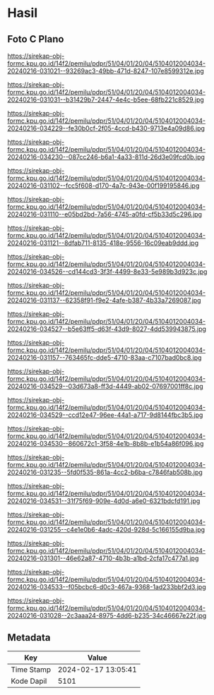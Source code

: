 # Hasil

## Foto C Plano

https://sirekap-obj-formc.kpu.go.id/14f2/pemilu/pdpr/51/04/01/20/04/5104012004034-20240216-031021--93269ac3-49bb-471d-8247-107e8599312e.jpg

https://sirekap-obj-formc.kpu.go.id/14f2/pemilu/pdpr/51/04/01/20/04/5104012004034-20240216-031031--b31429b7-2447-4e4c-b5ee-68fb221c8529.jpg

https://sirekap-obj-formc.kpu.go.id/14f2/pemilu/pdpr/51/04/01/20/04/5104012004034-20240216-034229--fe30b0cf-2f05-4ccd-b430-9713e4a09d86.jpg

https://sirekap-obj-formc.kpu.go.id/14f2/pemilu/pdpr/51/04/01/20/04/5104012004034-20240216-034230--087cc246-b6a1-4a33-811d-26d3e09fcd0b.jpg

https://sirekap-obj-formc.kpu.go.id/14f2/pemilu/pdpr/51/04/01/20/04/5104012004034-20240216-031102--fcc5f608-d170-4a7c-943e-00f199195846.jpg

https://sirekap-obj-formc.kpu.go.id/14f2/pemilu/pdpr/51/04/01/20/04/5104012004034-20240216-031110--e05bd2bd-7a56-4745-a0fd-cf5b33d5c296.jpg

https://sirekap-obj-formc.kpu.go.id/14f2/pemilu/pdpr/51/04/01/20/04/5104012004034-20240216-031121--8dfab711-8135-418e-9556-16c09eab9ddd.jpg

https://sirekap-obj-formc.kpu.go.id/14f2/pemilu/pdpr/51/04/01/20/04/5104012004034-20240216-034526--cd144cd3-3f3f-4499-8e33-5e989b3d923c.jpg

https://sirekap-obj-formc.kpu.go.id/14f2/pemilu/pdpr/51/04/01/20/04/5104012004034-20240216-031137--62358f91-f9e2-4afe-b387-4b33a7269087.jpg

https://sirekap-obj-formc.kpu.go.id/14f2/pemilu/pdpr/51/04/01/20/04/5104012004034-20240216-034527--b5e63ff5-d63f-43d9-8027-4dd539943875.jpg

https://sirekap-obj-formc.kpu.go.id/14f2/pemilu/pdpr/51/04/01/20/04/5104012004034-20240216-031157--763465fc-dde5-4710-83aa-c7107bad0bc8.jpg

https://sirekap-obj-formc.kpu.go.id/14f2/pemilu/pdpr/51/04/01/20/04/5104012004034-20240216-034529--03d673a8-ff3d-4449-ab02-07697001ff8c.jpg

https://sirekap-obj-formc.kpu.go.id/14f2/pemilu/pdpr/51/04/01/20/04/5104012004034-20240216-034529--ccd12e47-96ee-44a1-a717-9d8144fbc3b5.jpg

https://sirekap-obj-formc.kpu.go.id/14f2/pemilu/pdpr/51/04/01/20/04/5104012004034-20240216-034530--860672c1-3f58-4e1b-8b8b-e1b54a86f096.jpg

https://sirekap-obj-formc.kpu.go.id/14f2/pemilu/pdpr/51/04/01/20/04/5104012004034-20240216-031235--5fd0f535-861a-4cc2-b6ba-c7846fab508b.jpg

https://sirekap-obj-formc.kpu.go.id/14f2/pemilu/pdpr/51/04/01/20/04/5104012004034-20240216-034531--31f75f69-909e-4d0d-a6e0-6321bdcfd191.jpg

https://sirekap-obj-formc.kpu.go.id/14f2/pemilu/pdpr/51/04/01/20/04/5104012004034-20240216-031255--c4e1e0b6-4adc-420d-928d-5c166155d9ba.jpg

https://sirekap-obj-formc.kpu.go.id/14f2/pemilu/pdpr/51/04/01/20/04/5104012004034-20240216-031301--46e62a87-4710-4b3b-a1bd-2cfa17c477a1.jpg

https://sirekap-obj-formc.kpu.go.id/14f2/pemilu/pdpr/51/04/01/20/04/5104012004034-20240216-034533--f05bcbc6-d0c3-467a-9368-1ad233bbf2d3.jpg

https://sirekap-obj-formc.kpu.go.id/14f2/pemilu/pdpr/51/04/01/20/04/5104012004034-20240216-031028--2c3aaa24-8975-4dd6-b235-34c46667e22f.jpg


## Metadata

| Key        | Value               |
| ---------- | ------------------- |
| Time Stamp | 2024-02-17 13:05:41 |
| Kode Dapil | 5101                |



